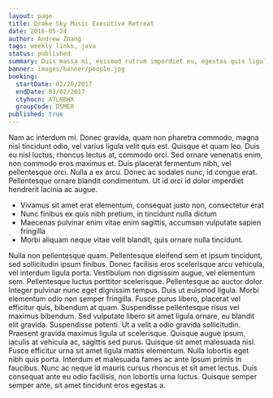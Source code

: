 ```yaml
---
layout: page
title: Drake Sky Music Executive Retreat
date: 2016-05-24
author: Andrew Zhang
tags: weekly links, java
status: published
summary: Duis massa mi, euismod rutrum imperdiet eu, egestas quis ligula.
banner: images/banner/people.jpg
booking:
  startDate: 02/26/2017
  endDate: 03/02/2017
  ctyhocn: ATLNBHX
  groupCode: DSMER
published: true
---
```

Nam ac interdum mi. Donec gravida, quam non pharetra commodo, magna nisl tincidunt odio, vel varius ligula velit quis est. Quisque et quam leo. Duis eu nisl luctus, rhoncus lectus at, commodo orci. Sed ornare venenatis enim, non commodo eros maximus et. Duis placerat fermentum nibh, vel pellentesque orci. Nulla a ex arcu. Donec ac sodales nunc, id congue erat. Pellentesque ornare blandit condimentum. Ut id orci id dolor imperdiet hendrerit lacinia ac augue.

* Vivamus sit amet erat elementum, consequat justo non, consectetur erat
* Nunc finibus ex quis nibh pretium, in tincidunt nulla dictum
* Maecenas pulvinar enim vitae enim sagittis, accumsan vulputate sapien fringilla
* Morbi aliquam neque vitae velit blandit, quis ornare nulla tincidunt.

Nulla non pellentesque quam. Pellentesque eleifend sem et ipsum tincidunt, sed sollicitudin ipsum finibus. Donec facilisis eros scelerisque arcu vehicula, vel interdum ligula porta. Vestibulum non dignissim augue, vel elementum sem. Pellentesque luctus porttitor scelerisque. Pellentesque ac auctor dolor. Integer pulvinar nunc eget dignissim tempus. Duis ut euismod ligula. Morbi elementum odio non semper fringilla. Fusce purus libero, placerat vel efficitur quis, bibendum at quam. Suspendisse pellentesque risus vel maximus bibendum. Sed vulputate libero sit amet ligula ornare, eu blandit elit gravida.
Suspendisse potenti. Ut a velit a odio gravida sollicitudin. Praesent gravida maximus ligula ut scelerisque. Quisque augue ipsum, iaculis at vehicula ac, sagittis sed purus. Quisque sit amet malesuada nisl. Fusce efficitur urna sit amet ligula mattis elementum. Nulla lobortis eget nibh quis porta. Interdum et malesuada fames ac ante ipsum primis in faucibus. Nunc ac neque id mauris cursus rhoncus et sit amet lectus. Duis consequat ante eu odio facilisis, non lobortis urna luctus. Quisque semper semper ante, sit amet tincidunt eros egestas a.
